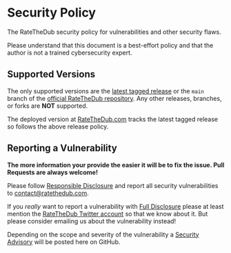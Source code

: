 # Security Policy

The RateTheDub security policy for vulnerabilities and other security flaws.

Please understand that this document is a best-effort policy and that the
author is not a trained cybersecurity expert.

## Supported Versions

The only supported versions are the
[latest tagged release](https://github.com/rushsteve1/RateTheDub/releases)
or the `main` branch of the
[official RateTheDub repository](https://github.com/rushsteve1/RateTheDub).
Any other releases, branches, or forks are **NOT** supported.

The deployed version at [RateTheDub.com](https://ratethedub.com) tracks the
latest tagged release so follows the above release policy.

## Reporting a Vulnerability

**The more information your provide the easier it will be to fix the issue. Pull
Requests are always welcome!**

Please follow
[Responsible Disclosure](https://en.wikipedia.org/wiki/Responsible_disclosure)
and report all security vulnerabilities to
[contact@ratethedub.com](mailto:contact@ratethedub.com).

If you _really_ want to report a vulnerability with
[Full Disclosure](<https://en.wikipedia.org/wiki/Full_disclosure_(computer_security)>)
please at least mention the
[RateTheDub Twitter account](https://twitter.com/RateTheDub)
so that we know about it. But please consider emailing us about the vulnerability
instead!

Depending on the scope and severity of the vulnerability a
[Security Advisory](https://github.com/rushsteve1/RateTheDub/security/advisories)
will be posted here on GitHub.
